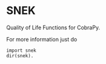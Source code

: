 # SNEK
Quality of Life Functions for CobraPy. 

For more information just do

```
import snek
dir(snek).
``` 
